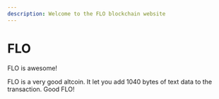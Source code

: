 ```yaml
---
description: Welcome to the FLO blockchain website
---
```


# FLO

FLO is awesome!

FLO is a very good altcoin. It let you add 1040 bytes of text data to the transaction. Good FLO!
